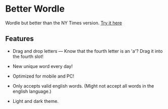 # Better Wordle
Wordle but better than the NY Times version.
[Try it here](https://wordle-royale.netlify.app/)

## Features
- Drag and drop letters — Know that the fourth letter is an 'a'? Drag it into the fourth slot!

- New unique word every day!

- Optimized for mobile and PC!

- Only accepts valid english words. (Might not accept all words in the english language.)

- Light and dark theme.